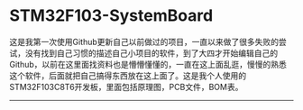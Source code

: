 # STM32F103-SystemBoard
这是我第一次使用Github更新自己以前做过的项目，一直以来做了很多失败的尝试，没有找到自己习惯的描述自己小项目的软件，到了大四才开始编辑自己的Github，以前在这里面找资料也是懵懵懂懂的，一直在这上面乱逛，慢慢的熟悉这个软件，后面就把自己搞得东西放在这上面了。这是我个人使用的STM32F103C8T6开发板，里面包括原理图，PCB文件，BOM表。
****
